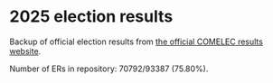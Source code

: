 # 2025 election results

Backup of official election results from [the official COMELEC results website](https://2025electionresults.comelec.gov.ph).






























Number of ERs in repository: 70792/93387 (75.80%).
